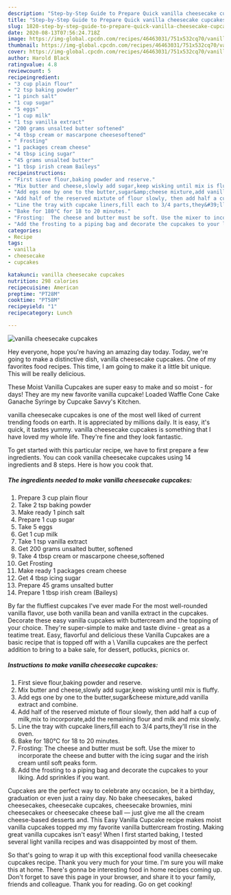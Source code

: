 ```yaml
---
description: "Step-by-Step Guide to Prepare Quick vanilla cheesecake cupcakes"
title: "Step-by-Step Guide to Prepare Quick vanilla cheesecake cupcakes"
slug: 1820-step-by-step-guide-to-prepare-quick-vanilla-cheesecake-cupcakes
date: 2020-08-13T07:56:24.718Z
image: https://img-global.cpcdn.com/recipes/46463031/751x532cq70/vanilla-cheesecake-cupcakes-recipe-main-photo.jpg
thumbnail: https://img-global.cpcdn.com/recipes/46463031/751x532cq70/vanilla-cheesecake-cupcakes-recipe-main-photo.jpg
cover: https://img-global.cpcdn.com/recipes/46463031/751x532cq70/vanilla-cheesecake-cupcakes-recipe-main-photo.jpg
author: Harold Black
ratingvalue: 4.8
reviewcount: 5
recipeingredient:
- "3 cup plain flour"
- "2 tsp baking powder"
- "1 pinch salt"
- "1 cup sugar"
- "5 eggs"
- "1 cup milk"
- "1 tsp vanilla extract"
- "200 grams unsalted butter softened"
- "4 tbsp cream or mascarpone cheesesoftened"
- " Frosting"
- "1 packages cream cheese"
- "4 tbsp icing sugar"
- "45 grams unsalted butter"
- "1 tbsp irish cream Baileys"
recipeinstructions:
- "First sieve flour,baking powder and reserve."
- "Mix butter and cheese,slowly add sugar,keep wisking until mix is fluffy."
- "Add egs one by one to the butter,sugar&amp;cheese mixture,add vanilla extract and combine."
- "Add half of the reserved mixtute of flour slowly, then add half a cup of milk,mix to incorporate,add the remaining flour and milk and mix slowly."
- "Line the tray with cupcake liners,fill each to 3/4 parts,they&#39;ll rise in the oven."
- "Bake for 180°C for 18 to 20 minutes."
- "Frosting:  The cheese and butter must be soft. Use the mixer to incorporate the cheese and butter with the icing sugar and the irish cream until soft peaks form."
- "Add the frosting to a piping bag and decorate the cupcakes to your liking. Add sprinkles if you want."
categories:
- Recipe
tags:
- vanilla
- cheesecake
- cupcakes

katakunci: vanilla cheesecake cupcakes 
nutrition: 298 calories
recipecuisine: American
preptime: "PT28M"
cooktime: "PT58M"
recipeyield: "1"
recipecategory: Lunch

---
```



![vanilla cheesecake cupcakes](https://img-global.cpcdn.com/recipes/46463031/751x532cq70/vanilla-cheesecake-cupcakes-recipe-main-photo.jpg)

Hey everyone, hope you're having an amazing day today. Today, we're going to make a distinctive dish, vanilla cheesecake cupcakes. One of my favorites food recipes. This time, I am going to make it a little bit unique. This will be really delicious.

These Moist Vanilla Cupcakes are super easy to make and so moist - for days! They are my new favorite vanilla cupcake! Loaded Waffle Cone Cake Ganache Syringe by Cupcake Savvy&#39;s Kitchen.

vanilla cheesecake cupcakes is one of the most well liked of current trending foods on earth. It is appreciated by millions daily. It is easy, it's quick, it tastes yummy. vanilla cheesecake cupcakes is something that I have loved my whole life. They're fine and they look fantastic.


To get started with this particular recipe, we have to first prepare a few ingredients. You can cook vanilla cheesecake cupcakes using 14 ingredients and 8 steps. Here is how you cook that.

<!--inarticleads1-->

##### The ingredients needed to make vanilla cheesecake cupcakes:

1. Prepare 3 cup plain flour
1. Take 2 tsp baking powder
1. Make ready 1 pinch salt
1. Prepare 1 cup sugar
1. Take 5 eggs
1. Get 1 cup milk
1. Take 1 tsp vanilla extract
1. Get 200 grams unsalted butter, softened
1. Take 4 tbsp cream or mascarpone cheese,softened
1. Get  Frosting
1. Make ready 1 packages cream cheese
1. Get 4 tbsp icing sugar
1. Prepare 45 grams unsalted butter
1. Prepare 1 tbsp irish cream (Baileys)


By far the fluffiest cupcakes I&#39;ve ever made For the most well-rounded vanilla flavor, use both vanilla bean and vanilla extract in the cupcakes. Decorate these easy vanilla cupcakes with buttercream and the topping of your choice. They&#39;re super-simple to make and taste divine - great as a teatime treat. Easy, flavorful and delicious these Vanilla Cupcakes are a basic recipe that is topped off with a \ Vanilla cupcakes are the perfect addition to bring to a bake sale, for dessert, potlucks, picnics or. 

<!--inarticleads2-->

##### Instructions to make vanilla cheesecake cupcakes:

1. First sieve flour,baking powder and reserve.
1. Mix butter and cheese,slowly add sugar,keep wisking until mix is fluffy.
1. Add egs one by one to the butter,sugar&amp;cheese mixture,add vanilla extract and combine.
1. Add half of the reserved mixtute of flour slowly, then add half a cup of milk,mix to incorporate,add the remaining flour and milk and mix slowly.
1. Line the tray with cupcake liners,fill each to 3/4 parts,they&#39;ll rise in the oven.
1. Bake for 180°C for 18 to 20 minutes.
1. Frosting:  The cheese and butter must be soft. Use the mixer to incorporate the cheese and butter with the icing sugar and the irish cream until soft peaks form.
1. Add the frosting to a piping bag and decorate the cupcakes to your liking. Add sprinkles if you want.


Cupcakes are the perfect way to celebrate any occasion, be it a birthday, graduation or even just a rainy day. No bake cheesecakes, baked cheesecakes, cheesecake cupcakes, cheesecake brownies, mini cheesecakes or cheesecake cheese ball — just give me all the cream cheese-based desserts and. This Easy Vanilla Cupcake recipe makes moist vanilla cupcakes topped my my favorite vanilla buttercream frosting. Making great vanilla cupcakes isn&#39;t easy! When I first started baking, I tested several light vanilla recipes and was disappointed by most of them. 

So that's going to wrap it up with this exceptional food vanilla cheesecake cupcakes recipe. Thank you very much for your time. I'm sure you will make this at home. There's gonna be interesting food in home recipes coming up. Don't forget to save this page in your browser, and share it to your family, friends and colleague. Thank you for reading. Go on get cooking!
